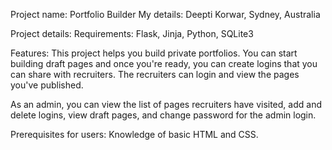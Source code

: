 Project name: Portfolio Builder
My details: Deepti Korwar, Sydney, Australia

Project details:
Requirements: Flask, Jinja, Python, SQLite3

Features: This project helps you build private portfolios. You can start building draft pages and once you're ready, you
can create logins that you can share with recruiters. The recruiters can login and view the pages you've published.

As an admin, you can view the list of pages recruiters have visited, add and delete logins, view draft pages, and change password for the admin login.

Prerequisites for users: Knowledge of basic HTML and CSS.